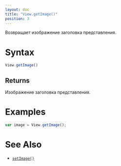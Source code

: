 ```yaml
---
layout: doc
title: "View.getImage()"
position: 3
---
```


Возвращает изображение заголовка представления.

# Syntax

```js
View.getImage()
```

## Returns

Изображение заголовка представления.

# Examples

```js
var image = View.getImage();
```

# See Also

* [`setImage()`](../View.setImage/)
